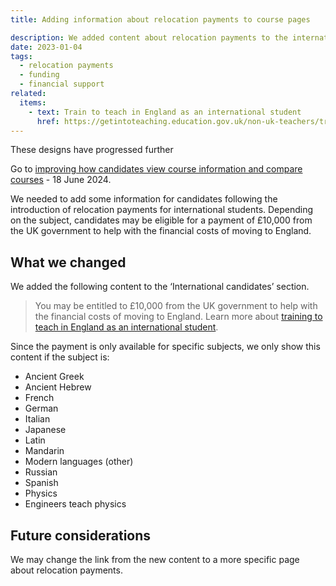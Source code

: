 ```yaml
---
title: Adding information about relocation payments to course pages

description: We added content about relocation payments to the international candidates section
date: 2023-01-04
tags:
  - relocation payments
  - funding
  - financial support
related:
  items:
    - text: Train to teach in England as an international student
      href: https://getintoteaching.education.gov.uk/non-uk-teachers/train-to-teach-in-england-as-an-international-student
---
```


<div class="govuk-inset-text">
  <p class="govuk-heading-s">
    These designs have progressed further
  </p>
  Go to <a href="https://becoming-a-teacher.design-history.education.gov.uk/find-teacher-training/improving-course-pages/?">improving how candidates view course information and compare courses</a> - 18 June 2024.
</div>

We needed to add some information for candidates following the introduction of relocation payments for international students. Depending on the subject, candidates may be eligible for a payment of £10,000 from the UK government to help with the financial costs of moving to England.

## What we changed

We added the following content to the ‘International candidates’ section.

> You may be entitled to £10,000 from the UK government to help with the financial costs of moving to England. Learn more about [training to teach in England as an international student](https://getintoteaching.education.gov.uk/non-uk-teachers/train-to-teach-in-england-as-an-international-student).

Since the payment is only available for specific subjects, we only show this content if the subject is:

- Ancient Greek
- Ancient Hebrew
- French
- German
- Italian
- Japanese
- Latin
- Mandarin
- Modern languages (other)
- Russian
- Spanish
- Physics
- Engineers teach physics

## Future considerations

We may change the link from the new content to a more specific page about relocation payments.
